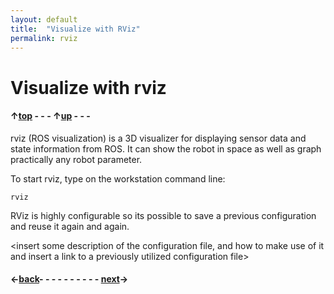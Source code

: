 ```yaml
---
layout: default
title:  "Visualize with RViz"
permalink: rviz
---
```


# Visualize with rviz

#### &uarr;[top](https://ubiquityrobotics.github.io/learn/) - - - &uarr;[up](ix_doing_more) - - -

rviz (ROS visualization) is a 3D visualizer for displaying sensor data and state information from ROS. It can show the robot in space as well as graph practically any robot parameter.

To start rviz, type on the workstation command line:

  `rviz`

RViz is highly configurable so its possible to save a previous configuration and reuse it again and again.

<insert some description of the configuration file, and how to make use of it and insert a link to a previously utilized configuration file>

#### &larr;[back](workstation_setup)- - - - - - - - - - [next](fiducials)&rarr;
 
